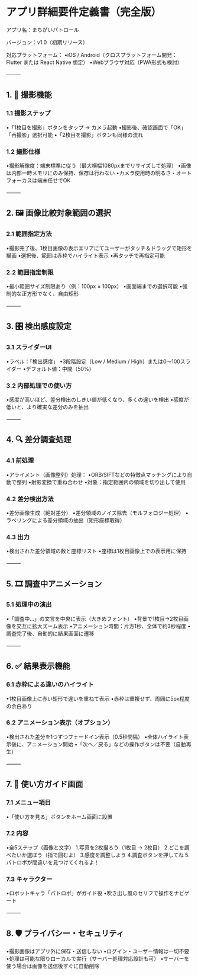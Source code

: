 # アプリ詳細要件定義書（完全版）

アプリ名：まちがいパトロール

バージョン：v1.0（初期リリース）

対応プラットフォーム：
•iOS / Android（クロスプラットフォーム開発：Flutter または React Native 想定）
•Webブラウザ対応（PWA形式も検討）

⸻

## 1. 📸 撮影機能

### 1.1 撮影ステップ
•「1枚目を撮影」ボタンをタップ → カメラ起動
•撮影後、確認画面で「OK」「再撮影」選択可能
•「2枚目を撮影」ボタンも同様の流れ

### 1.2 撮影仕様
•撮影解像度：端末標準に従う（最大横幅1080pxまでリサイズして処理）
•画像は内部一時メモリにのみ保持、保存は行わない
•カメラ使用時の明るさ・オートフォーカスは端末任せでOK

⸻

## 2. 🖼 画像比較対象範囲の選択

### 2.1 範囲指定方法
•撮影完了後、1枚目画像の表示エリアにてユーザーがタッチ＆ドラッグで矩形を描画
•選択後、範囲は赤枠でハイライト表示
•再タッチで再指定可能

### 2.2 範囲指定制限
•最小範囲サイズ制限あり（例：100px × 100px）
•画面端までの選択可能
•強制的な正方形でなく、自由矩形

⸻

## 3. 🎛 検出感度設定

### 3.1 スライダーUI
•ラベル：「検出感度」
•3段階設定（Low / Medium / High）または0～100スライダー
•デフォルト値：中間（50%）

### 3.2 内部処理での使い方
•感度が高いほど、差分検出のしきい値が低くなり、多くの違いを検出
•感度が低いと、より確実な差分のみを抽出

⸻

## 4. 🔍 差分調査処理

### 4.1 前処理
•アライメント（画像整列）処理：
•ORB/SIFTなどの特徴点マッチングにより自動で整列
•射影変換で重ね合わせ
•対象：指定範囲内の領域を切り出して使用

### 4.2 差分検出方法
•差分画像生成（絶対差分）
•差分領域のノイズ除去（モルフォロジー処理）
•ラベリングによる差分領域の抽出（矩形座標取得）

### 4.3 出力
•検出された差分領域の数と座標リスト
•座標は1枚目画像上での表示用に保持

⸻

## 5. 🎞 調査中アニメーション

### 5.1 処理中の演出
•「調査中…」の文言を中央に表示（大きめフォント）
•背景で1枚目→2枚目画像を交互に拡大ズーム表示
•アニメーション時間：片方1秒、全体で約3秒程度
•調査完了後、自動的に結果画面に遷移

⸻

## 6. ✅ 結果表示機能

### 6.1 赤枠による違いのハイライト
•1枚目画像上に赤い矩形で違いを重ねて表示
•赤枠は重複せず、周囲に5px程度の余白あり

### 6.2 アニメーション表示（オプション）
•検出された差分を1つずつフェードイン表示（0.5秒間隔）
•全体ハイライト表示後に、アニメーション開始
•「次へ／戻る」などの操作ボタンは不要（自動再生）

⸻

## 7. 📘 使い方ガイド画面

### 7.1 メニュー項目
•「使い方を見る」ボタンをホーム画面に設置

### 7.2 内容
•全5ステップ（画像と文字）
1.写真を2枚撮ろう（1枚目 → 2枚目）
2.どこを調べたいか選ぼう（指で囲むよ）
3.感度を調整しよう
4.調査ボタンを押してね
5.パトロボが間違いを見つけてくれるよ！

### 7.3 キャラクター
•ロボットキャラ「パトロボ」がガイド役
•吹き出し風のセリフで操作をナビゲート

⸻

## 8. 🛡 プライバシー・セキュリティ
•撮影画像はアプリ外に保存・送信しない
•ログイン・ユーザー情報は一切不要
•処理は可能な限りローカルで実行（サーバー処理対応設計も可）
•サーバーを使う場合は画像を送信後すぐに自動削除

